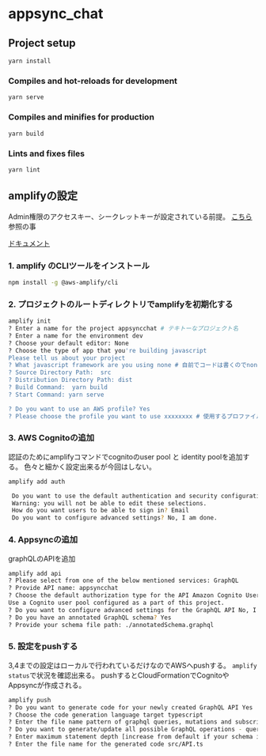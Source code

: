 # appsync_chat

## Project setup
```
yarn install
```

### Compiles and hot-reloads for development
```
yarn serve
```

### Compiles and minifies for production
```
yarn build
```

### Lints and fixes files
```
yarn lint
```


## amplifyの設定

Admin権限のアクセスキー、シークレットキーが設定されている前提。
[こちら](https://docs.aws.amazon.com/ja_jp/cli/latest/userguide/cli-configure-quickstart.html) 参照の事

[ドキュメント](https://docs.amplify.aws/start/q/integration/js?sc_icampaign=js-start&sc_ichannel=choose-integration)

### 1. amplify のCLIツールをインストール
```bash
npm install -g @aws-amplify/cli
```

### 2. プロジェクトのルートディレクトリでamplifyを初期化する

```bash
amplify init
? Enter a name for the project appsyncchat # テキトーなプロジェクト名
? Enter a name for the environment dev
? Choose your default editor: None
? Choose the type of app that you're building javascript
Please tell us about your project
? What javascript framework are you using none # 自前でコードは書くのでnoneで。
? Source Directory Path:  src
? Distribution Directory Path: dist
? Build Command:  yarn build
? Start Command: yarn serve

? Do you want to use an AWS profile? Yes
? Please choose the profile you want to use xxxxxxxx # 使用するプロファイルを選ぶ

```

### 3. AWS Cognitoの追加
認証のためにamplifyコマンドでcognitoのuser pool と identity poolを追加する。
色々と細かく設定出来るが今回はしない。

```bash
amplify add auth

 Do you want to use the default authentication and security configuration? Default configuration
 Warning: you will not be able to edit these selections. 
 How do you want users to be able to sign in? Email
 Do you want to configure advanced settings? No, I am done.
```

### 4. Appsyncの追加
graphQLのAPIを追加

```bash
amplify add api
? Please select from one of the below mentioned services: GraphQL
? Provide API name: appsyncchat
? Choose the default authorization type for the API Amazon Cognito User Pool
Use a Cognito user pool configured as a part of this project.
? Do you want to configure advanced settings for the GraphQL API No, I am done.
? Do you have an annotated GraphQL schema? Yes
? Provide your schema file path: ./annotatedSchema.graphql
```

### 5. 設定をpushする
3,4までの設定はローカルで行われているだけなのでAWSへpushする。
`amplify status`で状況を確認出来る。
pushするとCloudFormationでCognitoやAppsyncが作成される。

```bash
amplify push
? Do you want to generate code for your newly created GraphQL API Yes
? Choose the code generation language target typescript
? Enter the file name pattern of graphql queries, mutations and subscriptions src/graphql/**/*.ts
? Do you want to generate/update all possible GraphQL operations - queries, mutations and subscriptions Yes
? Enter maximum statement depth [increase from default if your schema is deeply nested] 2
? Enter the file name for the generated code src/API.ts
```

